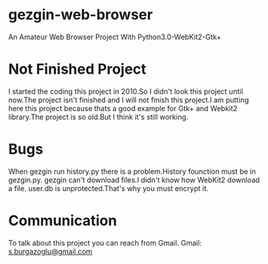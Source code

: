 # gezgin-web-browser
An Amateur Web Browser Project With Python3.0-WebKit2-Gtk+

# Not Finished Project
I started the coding this project in 2010.So I didn't look this project until now.The project isn't finished and I will not finish this project.I am putting here this project because thats a good example for Gtk+ and Webkit2 library.The project is so old.But I think it's still working.

# Bugs
When gezgin run history.py there is a problem.History founction must be in gezgin.py.
gezgin can't download files.I didn't know how WebKit2 download a file.
user.db is unprotected.That's why you must encrypt it.

# Communication
To talk about this project you can reach from Gmail.
Gmail: s.burgazoglu@gmail.com

